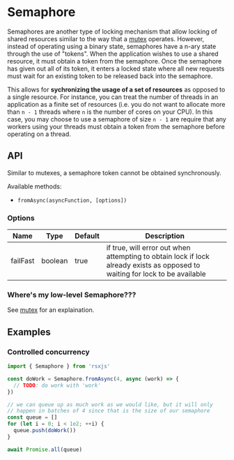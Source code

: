 # Semaphore

Semaphores are another type of locking mechanism that allow locking of shared resources similar to the way that a [mutex](mutex.md) operates. However, instead of operating using a binary state, semaphores have a n-ary state through the use of "tokens". When the application wishes to use a shared resource, it must obtain a token from the semaphore. Once the semaphore has given out all of its token, it enters a locked state where all new requests must wait for an existing token to be released back into the semaphore.

This allows for **sychronizing the usage of a set of resources** as opposed to a single resource. For instance, you can treat the number of threads in an application as a finite set of resources (i.e. you do not want to allocate more than `n - 1` threads where `n` is the number of cores on your CPU). In this case, you may choose to use a semaphore of size `n - 1` are require that any workers using your threads must obtain a token from the semaphore before operating on a thread.

## API

Similar to mutexes, a semaphore token cannot be obtained synchronously.

Available methods:

 - `fromAsync(asyncFunction, [options])`

### Options

| Name      | Type         | Default      | Description                                   |
|-----------|--------------|--------------|-----------------------------------------------|
| failFast  | boolean      | true         | if true, will error out when attempting to obtain lock if lock already exists as opposed to waiting for lock to be available |

### Where's my low-level Semaphore???

See [mutex](mutex.md) for an explaination.

## Examples

### Controlled concurrency

```javascript
import { Semaphore } from 'rsxjs'

const doWork = Semaphore.fromAsync(4, async (work) => {
  // TODO: do work with 'work'
})

// we can queue up as much work as we would like, but it will only
// happen in batches of 4 since that is the size of our semaphore
const queue = []
for (let i = 0; i < 1e2; ++i) {
  queue.push(doWork())
}

await Promise.all(queue)
```
